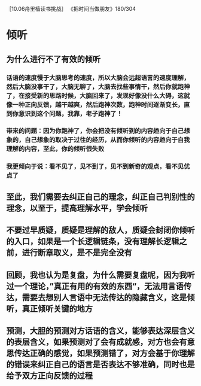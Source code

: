 ［10.06舟里樯读书挑战］
《把时间当做朋友》180/304
# 倾听
## 为什么进行不了有效的倾听
### 话语的速度慢于大脑思考的速度，所以大脑会远超语言的速度理解，然后大脑没事干了，大脑无聊了，大脑去找些事情干，然后你就跑神了，在接受新的思路时候，大脑回来了，发现好像没什么大碍，这就像一种正向反馈，越干越爽，然后跑神次数，跑神时间逐渐变长，直到你意识到这个问题，我靠，老子跑神了！
### 带来的问题：因为你跑神了，你会把没有倾听到的内容趋向于自己想象的，自己想象的取决于过往的经历，从而你倾听的内容趋向于自我理解的内容，至此，你的倾听很失败
### 我更倾向于说：看不见了，见不到了，见不到新奇的观点，看不见优点了
## 至此，我们需要去纠正自己的理念，纠正自己判别性的理念，以至于，提高理解水平，学会倾听
## 不要过早质疑，质疑是理解的敌人，质疑会封闭你倾听的入口，如果是一个长逻辑链条，没有理解长逻辑之前，进行断章取义，是不是完全没有
## 回顾，我也认为是复盘，为什么需要复盘呢，因为我听过一个理论，”真正有用的有效的东西“，无法用言语传达，需要去想别人言语中无法传达的隐藏含义，这是倾听，真正倾听关键的地方
## 预测，大胆的预测对方话语的含义，能够表达深层含义的表层含义，如果预测对了会有成就感，对方也会有意思传达正确的感觉，如果预测错了，对方会基于你理解的错误来纠正自己的语言是否表达不够准确，同时也是给予双方正向反馈的过程